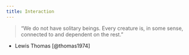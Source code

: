 ```yaml
---
title: Interaction
---
```

> “We do not have solitary beings. Every creature is, in some sense, connected to and dependent on the rest.”  
- Lewis Thomas [@thomas1974]

